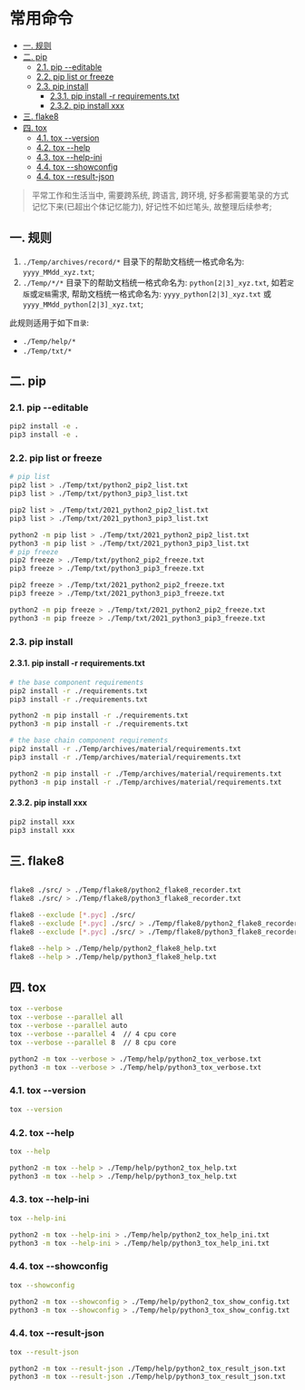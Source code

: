 # 常用命令

- [一. 规则](#一-规则)
- [二. pip](#二-pip)
  - [2.1. pip --editable](#21-pip---editable)
  - [2.2. pip list or freeze](#22-pip-list-or-freeze)
  - [2.3. pip install](#23-pip-install)
    - [2.3.1. pip install -r requirements.txt](#231-pip-install--r-requirementstxt)
    - [2.3.2. pip install xxx](#232-pip-install-xxx)
- [三. flake8](#三-flake8)
- [四. tox](#四-tox)
  - [4.1. tox --version](#41-tox---version)
  - [4.2. tox --help](#42-tox---help)
  - [4.3. tox --help-ini](#43-tox---help-ini)
  - [4.4. tox --showconfig](#44-tox---showconfig)
  - [4.4. tox --result-json](#44-tox---result-json)

> 平常工作和生活当中, 需要跨系统, 跨语言, 跨环境, 好多都需要笔录的方式记忆下来(已超出个体记忆能力), 好记性不如烂笔头, 故整理后续参考;

## 一. 规则

1. `./Temp/archives/record/*` 目录下的帮助文档统一格式命名为: `yyyy_MMdd_xyz.txt`;
2. `./Temp/*/*` 目录下的帮助文档统一格式命名为: `python[2|3]_xyz.txt`, 如若`定版`或`定稿`需求, 帮助文档统一格式命名为: `yyyy_python[2|3]_xyz.txt` 或 `yyyy_MMdd_python[2|3]_xyz.txt`;

此规则适用于如下`目录`:

- `./Temp/help/*`
- `./Temp/txt/*`

## 二. pip

### 2.1. pip --editable

```bash
pip2 install -e .
pip3 install -e .
```

### 2.2. pip list or freeze

```bash
# pip list
pip2 list > ./Temp/txt/python2_pip2_list.txt
pip3 list > ./Temp/txt/python3_pip3_list.txt

pip2 list > ./Temp/txt/2021_python2_pip2_list.txt
pip3 list > ./Temp/txt/2021_python3_pip3_list.txt

python2 -m pip list > ./Temp/txt/2021_python2_pip2_list.txt
python3 -m pip list > ./Temp/txt/2021_python3_pip3_list.txt
# pip freeze
pip2 freeze > ./Temp/txt/python2_pip2_freeze.txt
pip3 freeze > ./Temp/txt/python3_pip3_freeze.txt

pip2 freeze > ./Temp/txt/2021_python2_pip2_freeze.txt
pip3 freeze > ./Temp/txt/2021_python3_pip3_freeze.txt

python2 -m pip freeze > ./Temp/txt/2021_python2_pip2_freeze.txt
python3 -m pip freeze > ./Temp/txt/2021_python3_pip3_freeze.txt
```

### 2.3. pip install

#### 2.3.1. pip install -r requirements.txt

```bash
# the base component requirements
pip2 install -r ./requirements.txt
pip3 install -r ./requirements.txt

python2 -m pip install -r ./requirements.txt
python3 -m pip install -r ./requirements.txt

# the base chain component requirements
pip2 install -r ./Temp/archives/material/requirements.txt
pip3 install -r ./Temp/archives/material/requirements.txt

python2 -m pip install -r ./Temp/archives/material/requirements.txt
python3 -m pip install -r ./Temp/archives/material/requirements.txt
```

#### 2.3.2. pip install xxx

```bash
pip2 install xxx
pip3 install xxx
```

## 三. flake8

```bash

flake8 ./src/ > ./Temp/flake8/python2_flake8_recorder.txt
flake8 ./src/ > ./Temp/flake8/python3_flake8_recorder.txt

flake8 --exclude [*.pyc] ./src/
flake8 --exclude [*.pyc] ./src/ > ./Temp/flake8/python2_flake8_recorder.txt
flake8 --exclude [*.pyc] ./src/ > ./Temp/flake8/python3_flake8_recorder.txt

flake8 --help > ./Temp/help/python2_flake8_help.txt
flake8 --help > ./Temp/help/python3_flake8_help.txt
```

## 四. tox

```bash
tox --verbose
tox --verbose --parallel all
tox --verbose --parallel auto
tox --verbose --parallel 4  // 4 cpu core
tox --verbose --parallel 8  // 8 cpu core

python2 -m tox --verbose > ./Temp/help/python2_tox_verbose.txt
python3 -m tox --verbose > ./Temp/help/python3_tox_verbose.txt
```

### 4.1. tox --version

```bash
tox --version
```

### 4.2. tox --help

```bash
tox --help

python2 -m tox --help > ./Temp/help/python2_tox_help.txt
python3 -m tox --help > ./Temp/help/python3_tox_help.txt
```

### 4.3. tox --help-ini

```bash
tox --help-ini

python2 -m tox --help-ini > ./Temp/help/python2_tox_help_ini.txt
python3 -m tox --help-ini > ./Temp/help/python3_tox_help_ini.txt
```

### 4.4. tox --showconfig

```bash
tox --showconfig

python2 -m tox --showconfig > ./Temp/help/python2_tox_show_config.txt
python3 -m tox --showconfig > ./Temp/help/python3_tox_show_config.txt
```

### 4.4. tox --result-json

```bash
tox --result-json

python2 -m tox --result-json ./Temp/help/python2_tox_result_json.txt
python3 -m tox --result-json ./Temp/help/python3_tox_result_json.txt
```
